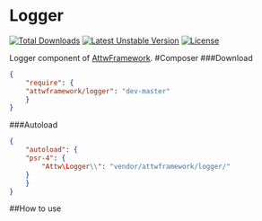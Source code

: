 Logger
======
[![Total Downloads](https://poser.pugx.org/attwframework/logger/downloads.png)](https://packagist.org/packages/attwframework/logger) [![Latest Unstable Version](https://poser.pugx.org/attwframework/logger/v/unstable.png)](https://packagist.org/packages/attwframework/logger) [![License](https://poser.pugx.org/attwframework/logger/license.png)](https://packagist.org/packages/attwframework/logger)

Logger component of [AttwFramework](https://github.com/attwframework/framework).
#Composer
###Download
```json
{
    "require": {
    "attwframework/logger": "dev-master"
    }
}
```
###Autoload
```json
{
    "autoload": {
    "psr-4": {
        "Attw\Logger\\": "vendor/attwframework/logger/"
    }
    }
}
```
##How to use
